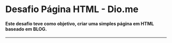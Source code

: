 # Desafio Página HTML - Dio.me #
#### Este desafio teve como objetivo, criar uma simples página em HTML baseado em BLOG.  ####
------------------------------------------------------------------------------------------------------------------------------------------




